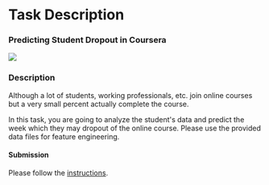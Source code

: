 # Task Description

### Predicting Student Dropout in Coursera 

![](https://www.pcmag.com/sm/pcmagus/photo/default/coursera-logo3_sd1k.png)

### Description

Although a lot of students, working professionals, etc. join online courses but a very small percent actually complete the course. 

In this task, you are going to analyze the student's data and predict the week which they may dropout of the online course. Please use the provided data files for feature engineering. 

#### Submission

Please follow the [instructions](submission.md).